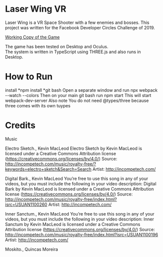 # Laser Wing VR
Laser Wing is a VR Space Shooter with a few enemies and bosses.  This project was written for the Facebook Developer Circles Challenge of 2019.  

[Working Copy of the Game](http://www.metalmario.net/laserwing?ssaa=4)

The game has been tested on Desktop and Oculus.  
The system is written in TypeScript using THREE.js and also runs in Desktop.

# How to Run
install *npm
install *git bash
Open a separate window and run 
  npx webpack --watch --colors
Then on your main git bash run
  npm start
This will start webpack-dev-server
Also note You do not need @types/three because three comes with its own tuypes

# Credits

Music 

Electro Sketch., Kevin MacLeod
Electro Sketch by Kevin MacLeod is licensed under a Creative Commons Attribution license (https://creativecommons.org/licenses/by/4.0/)
Source: http://incompetech.com/music/royalty-free/?keywords=electro+sketch&Search=Search
Artist: http://incompetech.com/


Digital Bark., Kevin MacLeod
You’re free to use this song in any of your videos, but you must include the following in your video description:
Digital Bark by Kevin MacLeod is licensed under a Creative Commons Attribution license (https://creativecommons.org/licenses/by/4.0/)
Source: http://incompetech.com/music/royalty-free/index.html?isrc=USUAN1100260
Artist: http://incompetech.com/

Inner Sanctum., Kevin MacLeod
You’re free to use this song in any of your videos, but you must include the following in your video description:
Inner Sanctum by Kevin MacLeod is licensed under a Creative Commons Attribution license (https://creativecommons.org/licenses/by/4.0/)
Source: http://incompetech.com/music/royalty-free/index.html?isrc=USUAN1100196
Artist: http://incompetech.com/

Moskito., Quincas Moreira




 